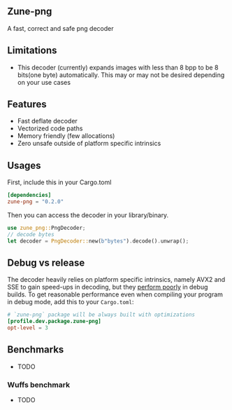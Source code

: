 ## Zune-png

A fast, correct and safe png decoder

## Limitations

- This decoder (currently) expands images with less than 8 bpp to be 8 bits(one byte)
  automatically.
  This may or may not be desired depending on your use cases

## Features

- Fast deflate decoder
- Vectorized code paths
- Memory friendly (few allocations)
- Zero unsafe outside of platform specific intrinsics

## Usages

First, include this in your Cargo.toml

```toml
[dependencies]
zune-png = "0.2.0"
```

Then you can access the decoder in your library/binary.

```rust
use zune_png::PngDecoder;
// decode bytes
let decoder = PngDecoder::new(b"bytes").decode().unwrap();
```

## Debug vs release

The decoder heavily relies on platform specific intrinsics, namely AVX2 and SSE to gain speed-ups in decoding,
but they [perform poorly](https://godbolt.org/z/vPq57z13b) in debug builds. To get reasonable performance even
when compiling your program in debug mode, add this to your `Cargo.toml`:

```toml
# `zune-png` package will be always built with optimizations
[profile.dev.package.zune-png]
opt-level = 3
```

## Benchmarks

- TODO

### Wuffs benchmark

- TODO

[^1]: Spng has ability to use sse for accelerated decoding, but that feature is disabled in the rust build as the
decoder
cannot support SSE4 via dynamic feature checks